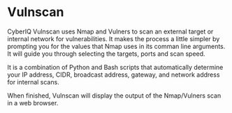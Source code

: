 # Vulnscan

CyberIQ Vulnscan uses Nmap and Vulners to scan an external target or internal network for vulnerabilities. It makes the process a little simpler by prompting you for the values that Nmap uses in its comman line arguments. It will guide you through selecting the targets, ports and scan speed.

It is a combination of Python and Bash scripts that automatically determine your IP address, CIDR, broadcast address, gateway, and network address for internal scans.

When finished, Vulnscan will display the output of the Nmap/Vulners scan in a web browser.
